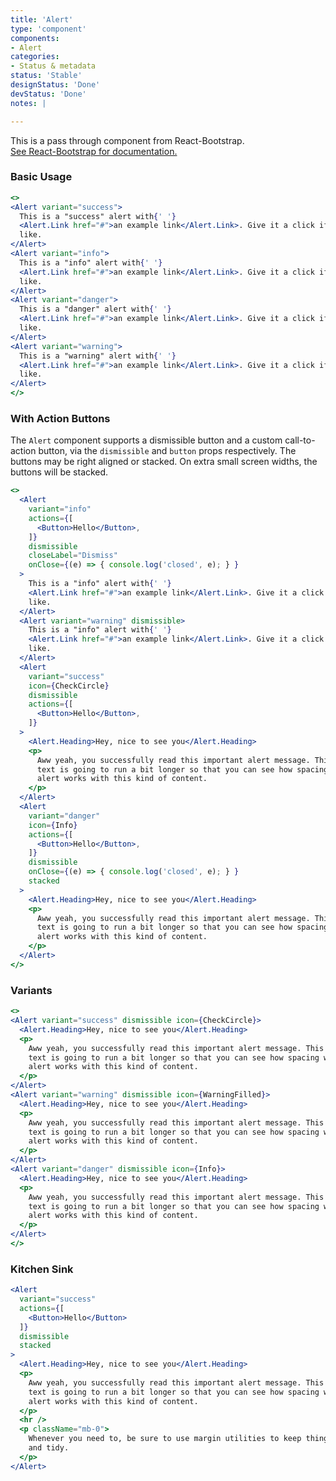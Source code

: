 ```yaml
---
title: 'Alert'
type: 'component'
components:
- Alert
categories:
- Status & metadata
status: 'Stable'
designStatus: 'Done'
devStatus: 'Done'
notes: |

---
```


<p className="lead">
  This is a pass through component from React-Bootstrap.<br/>
  <a href="https://react-bootstrap.github.io/components/alerts/" target="_blank" rel="noopener noreferrer">
    See React-Bootstrap for documentation.
  </a>
</p>

### Basic Usage

```jsx live
<>
<Alert variant="success">
  This is a "success" alert with{' '}
  <Alert.Link href="#">an example link</Alert.Link>. Give it a click if you
  like.
</Alert>
<Alert variant="info">
  This is a "info" alert with{' '}
  <Alert.Link href="#">an example link</Alert.Link>. Give it a click if you
  like.
</Alert>
<Alert variant="danger">
  This is a "danger" alert with{' '}
  <Alert.Link href="#">an example link</Alert.Link>. Give it a click if you
  like.
</Alert>
<Alert variant="warning">
  This is a "warning" alert with{' '}
  <Alert.Link href="#">an example link</Alert.Link>. Give it a click if you
  like.
</Alert>
</>
```

### With Action Buttons
The ``Alert`` component supports a dismissible button and a custom call-to-action button, via the ``dismissible`` and ``button`` props respectively. The buttons may be right aligned or stacked. On extra small screen widths, the buttons will be stacked.

```jsx live
<>
  <Alert
    variant="info"
    actions={[
      <Button>Hello</Button>,
    ]}
    dismissible
    closeLabel="Dismiss"
    onClose={(e) => { console.log('closed', e); } }
  >
    This is a "info" alert with{' '}
    <Alert.Link href="#">an example link</Alert.Link>. Give it a click if you
    like.
  </Alert>
  <Alert variant="warning" dismissible>
    This is a "info" alert with{' '}
    <Alert.Link href="#">an example link</Alert.Link>. Give it a click if you
    like.
  </Alert>
  <Alert
    variant="success"
    icon={CheckCircle}
    dismissible
    actions={[
      <Button>Hello</Button>,
    ]}
  >
    <Alert.Heading>Hey, nice to see you</Alert.Heading>
    <p>
      Aww yeah, you successfully read this important alert message. This example
      text is going to run a bit longer so that you can see how spacing within an
      alert works with this kind of content.
    </p>
  </Alert>
  <Alert
    variant="danger"
    icon={Info}
    actions={[
      <Button>Hello</Button>,
    ]}
    dismissible
    onClose={(e) => { console.log('closed', e); } }
    stacked
  >
    <Alert.Heading>Hey, nice to see you</Alert.Heading>
    <p>
      Aww yeah, you successfully read this important alert message. This example
      text is going to run a bit longer so that you can see how spacing within an
      alert works with this kind of content.
    </p>
  </Alert>
</>
```

### Variants

```jsx live
<>
<Alert variant="success" dismissible icon={CheckCircle}>
  <Alert.Heading>Hey, nice to see you</Alert.Heading>
  <p>
    Aww yeah, you successfully read this important alert message. This example
    text is going to run a bit longer so that you can see how spacing within an
    alert works with this kind of content.
  </p>
</Alert>
<Alert variant="warning" dismissible icon={WarningFilled}>
  <Alert.Heading>Hey, nice to see you</Alert.Heading>
  <p>
    Aww yeah, you successfully read this important alert message. This example
    text is going to run a bit longer so that you can see how spacing within an
    alert works with this kind of content.
  </p>
</Alert>
<Alert variant="danger" dismissible icon={Info}>
  <Alert.Heading>Hey, nice to see you</Alert.Heading>
  <p>
    Aww yeah, you successfully read this important alert message. This example
    text is going to run a bit longer so that you can see how spacing within an
    alert works with this kind of content.
  </p>
</Alert>
</>
```

### Kitchen Sink

```jsx live
<Alert
  variant="success"
  actions={[
    <Button>Hello</Button>
  ]}
  dismissible
  stacked
>
  <Alert.Heading>Hey, nice to see you</Alert.Heading>
  <p>
    Aww yeah, you successfully read this important alert message. This example
    text is going to run a bit longer so that you can see how spacing within an
    alert works with this kind of content.
  </p>
  <hr />
  <p className="mb-0">
    Whenever you need to, be sure to use margin utilities to keep things nice
    and tidy.
  </p>
</Alert>
```
